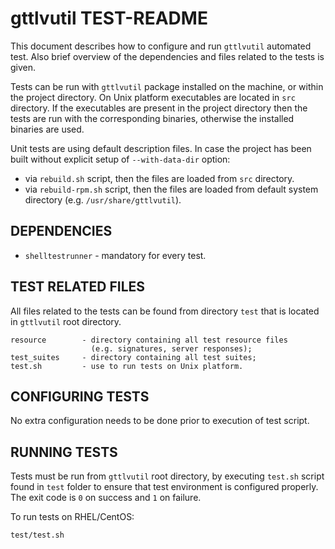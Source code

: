 # gttlvutil TEST-README

This document describes how to configure and run `gttlvutil` automated test. Also brief overview of the dependencies and files related to the tests is given.

Tests can be run with `gttlvutil` package installed on the machine, or within the project directory. On Unix platform executables are located in `src` directory. If the executables are present in the project directory then the tests are run with the corresponding binaries, otherwise the installed binaries are used.

Unit tests are using default description files. In case the project has been built without explicit setup of `--with-data-dir` option:
- via `rebuild.sh` script, then the files are loaded from `src` directory.
- via `rebuild-rpm.sh` script, then the files are loaded from default system
directory (e.g. `/usr/share/gttlvutil`).


## DEPENDENCIES

* `shelltestrunner` - mandatory for every test.


## TEST RELATED FILES

All files related to the tests can be found from directory `test` that is located in `gttlvutil` root directory.

```
resource        - directory containing all test resource files
                  (e.g. signatures, server responses);
test_suites     - directory containing all test suites;
test.sh         - use to run tests on Unix platform.
```


## CONFIGURING TESTS

No extra configuration needs to be done prior to execution of test script.


## RUNNING TESTS

Tests must be run from `gttlvutil` root directory, by executing `test.sh` script found in `test` folder to ensure that test environment is configured properly. The exit code is `0` on success and `1` on failure.

To run tests on RHEL/CentOS:

```
test/test.sh
```
